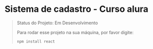 # Sistema de cadastro - Curso alura

> Status do Projeto: Em Desenvolvimento
>
> Para rodar esse projeto na sua máquina, por favor digite:
>
> ```
> npm install react
```
